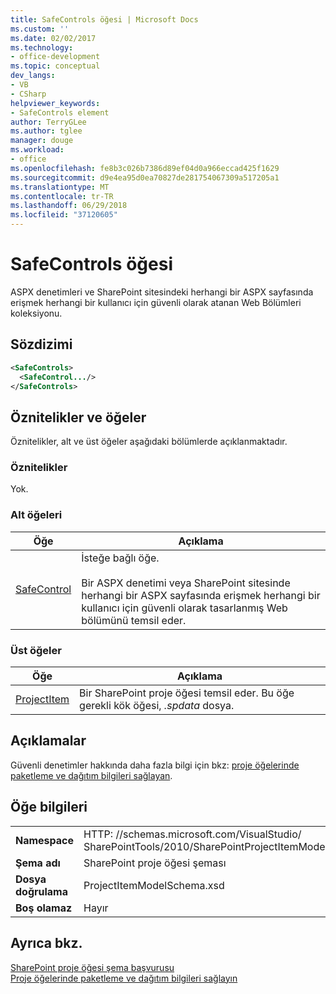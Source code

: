 ```yaml
---
title: SafeControls öğesi | Microsoft Docs
ms.custom: ''
ms.date: 02/02/2017
ms.technology:
- office-development
ms.topic: conceptual
dev_langs:
- VB
- CSharp
helpviewer_keywords:
- SafeControls element
author: TerryGLee
ms.author: tglee
manager: douge
ms.workload:
- office
ms.openlocfilehash: fe8b3c026b7386d89ef04d0a966eccad425f1629
ms.sourcegitcommit: d9e4ea95d0ea70827de281754067309a517205a1
ms.translationtype: MT
ms.contentlocale: tr-TR
ms.lasthandoff: 06/29/2018
ms.locfileid: "37120605"
---
```

# <a name="safecontrols-element"></a>SafeControls öğesi
  ASPX denetimleri ve SharePoint sitesindeki herhangi bir ASPX sayfasında erişmek herhangi bir kullanıcı için güvenli olarak atanan Web Bölümleri koleksiyonu.  
  
## <a name="syntax"></a>Sözdizimi  
  
```xml  
<SafeControls>  
  <SafeControl.../>  
</SafeControls>  
```  
  
## <a name="attributes-and-elements"></a>Öznitelikler ve öğeler
 Öznitelikler, alt ve üst öğeler aşağıdaki bölümlerde açıklanmaktadır.  
  
### <a name="attributes"></a>Öznitelikler  
 Yok.  
  
### <a name="child-elements"></a>Alt öğeleri
  
|Öğe|Açıklama|  
|-------------|-----------------|  
|[SafeControl](../sharepoint/safecontrol-element.md)|İsteğe bağlı öğe.<br /><br /> Bir ASPX denetimi veya SharePoint sitesinde herhangi bir ASPX sayfasında erişmek herhangi bir kullanıcı için güvenli olarak tasarlanmış Web bölümünü temsil eder.|  
  
### <a name="parent-elements"></a>Üst öğeler
  
|Öğe|Açıklama|  
|-------------|-----------------|  
|[ProjectItem](../sharepoint/projectitem-element.md)|Bir SharePoint proje öğesi temsil eder. Bu öğe gerekli kök öğesi, *.spdata* dosya.|  
  
## <a name="remarks"></a>Açıklamalar  
 Güvenli denetimler hakkında daha fazla bilgi için bkz: [proje öğelerinde paketleme ve dağıtım bilgileri sağlayan](../sharepoint/providing-packaging-and-deployment-information-in-project-items.md).  
  
## <a name="element-information"></a>Öğe bilgileri
  
|||  
|-|-|  
|**Namespace**|HTTP<nolink>: //schemas.microsoft.com/VisualStudio/<br>SharePointTools/2010/SharePointProjectItemModel|  
|**Şema adı**|SharePoint proje öğesi şeması|  
|**Dosya doğrulama**|ProjectItemModelSchema.xsd|  
|**Boş olamaz**|Hayır|  
  
## <a name="see-also"></a>Ayrıca bkz.
 [SharePoint proje öğesi şema başvurusu](../sharepoint/sharepoint-project-item-schema-reference.md)   
 [Proje öğelerinde paketleme ve dağıtım bilgileri sağlayın](../sharepoint/providing-packaging-and-deployment-information-in-project-items.md)  
  
